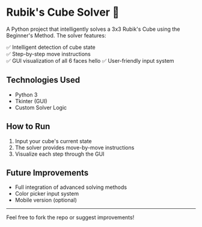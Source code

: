 # Rubik's Cube Solver 🧩

A Python project that intelligently solves a 3x3 Rubik's Cube using the Beginner's Method. The solver features:

✅ Intelligent detection of cube state  
✅ Step-by-step move instructions  
✅ GUI visualization of all 6 faces hello 
✅ User-friendly input system  

## Technologies Used
- Python 3
- Tkinter (GUI)
- Custom Solver Logic

## How to Run
1. Input your cube's current state  
2. The solver provides move-by-move instructions  
3. Visualize each step through the GUI  

## Future Improvements
- Full integration of advanced solving methods  
- Color picker input system  
- Mobile version (optional)  

---

Feel free to fork the repo or suggest improvements!
